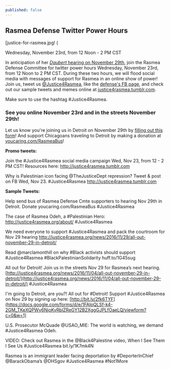 ```yaml
---
published: false
---
```

## Rasmea Defense Twitter Power Hours

[justice-for-rasmea.jpg! (

Wednesday, November 23rd, from 12 Noon - 2 PM CST

In anticipation of her [_Daubert_ hearing on November 29th](http://justice4rasmea.org/news/2016/11/04/all-out-november-29-in-detroit/), join the Rasmea Defense Committee for twitter power hours Wednesday, November 23rd, from 12 Noon to 2 PM CST.  During these two hours, we will flood social media with messages of support for Rasmea in an online show of power!  Join us, tweet us [@Justice4Rasmea](https://twitter.com/@justice4rasmea), like the [defense's FB page](https://www.facebook.com/Free-Rasmea-Now-678264732186412/), and check out our sample tweets and memes online at [justice4rasmea.tumblr.com](justice4rasmea.tumblr.com).

Make sure to use the hashtag #Justice4Rasmea.

### **See you online November 23rd and in the streets November 29th!**

Let us know you're joining us in Detroit on November 29th by [filling out this form](https://docs.google.com/forms/d/e/1FAIpQLSf-k4-2GM_TKeXQPWy6NjoKyRblZReGY12B2XggGJPLfOaeLQ/viewform?c=0&w=1)! And support Chicagoans traveling to Detroit by making a donation at [youcaring.com/RasmeaBus](https://www.youcaring.com/rasmeadefensecommittee-695148)!

**Promo tweets:**

Join the #Justice4Rasmea social media campaign Wed, Nov 23, from 12 - 2 PM CST! Resources here: http://justice4rasmea.tumblr.com

Why is Palestinian icon facing @TheJusticeDept repression? Tweet & post on FB Wed, Nov 23. #Justice4Rasmea http://justice4rasmea.tumblr.com

**Sample Tweets:**

Help send bus of Rasmea Defense Cmte supporters to hearing Nov 29th in Detroit.  Donate youcaring.com/RasmeaBus #Justice4Rasmea

The case of Rasmea Odeh, a #Palestinian Hero: http://justice4rasmea.org/about/ #Justice4Rasmea

We need everyone to support #Justice4Rasmea and pack the courtroom for Nov 29 hearing http://justice4rasmea.org/news/2016/11/29/all-out-november-29-in-detroit/

Read @marclamonthill on why #Black activists should support #Justice4Rasmea #BlackPalestinianSolidarity huff.to/1G45sug

All out for Detroit!  Join us in the streets Nov 29 for Rasmea’s next hearing. [http://justice4rasmea.org/news/2016/11/04/all-out-november-29-in-detroit/](http://justice4rasmea.org/news/2016/11/04/all-out-november-29-in-detroit/) #Justice4Rasmea

I'm going to Detroit, are you?! All out for #Detroit! Support #Justice4Rasmea on Nov 29 by signing up here: [http://bit.ly/2fk6TYF](https://docs.google.com/forms/d/e/1FAIpQLSf-k4-2GM_TKeXQPWy6NjoKyRblZReGY12B2XggGJPLfOaeLQ/viewform?c=0&w=1)

U.S. Prosecutor McQuade @USAO_MIE: The world is watching, we demand #Justice4Rasmea Odeh.

VIDEO: Check out Rasmea in the @Black4Palestine video, When I See Them I See Us #Justice4Rasmea bit.ly/1K7mk4N

Rasmea is an immigrant leader facing deportation by #DeporterInChief @BarackObama’s @DHSgov #Justice4Rasmea #Not1More